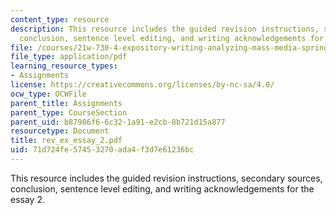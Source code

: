 ```yaml
---
content_type: resource
description: This resource includes the guided revision instructions, secondary sources,
  conclusion, sentence level editing, and writing acknowledgements for the essay 2.
file: /courses/21w-730-4-expository-writing-analyzing-mass-media-spring-2001/71d724fe57453270ada4f3d7e61236bc_rev_ex_essay_2.pdf
file_type: application/pdf
learning_resource_types:
- Assignments
license: https://creativecommons.org/licenses/by-nc-sa/4.0/
ocw_type: OCWFile
parent_title: Assignments
parent_type: CourseSection
parent_uid: b87986f6-6c32-1a91-e2cb-8b721d15a877
resourcetype: Document
title: rev_ex_essay_2.pdf
uid: 71d724fe-5745-3270-ada4-f3d7e61236bc
---
```

This resource includes the guided revision instructions, secondary sources, conclusion, sentence level editing, and writing acknowledgements for the essay 2.